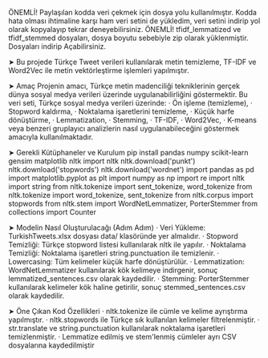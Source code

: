 ÖNEMLİ! Paylaşılan kodda veri çekmek için dosya yolu kullanılmıştır. Kodda hata olması ihtimaline karşı ham veri setini de yükledim, veri setini indirip yol olarak kopyalayıp tekrar deneyebilirsiniz.
ÖNEMLİ! tfidf_lemmatized ve tfidf_stemmed dosyaları, dosya boyutu sebebiyle zip olarak yüklenmiştir. Dosyaları indirip Açabilirsiniz.

➤ Bu projede Türkçe Tweet verileri kullanılarak metin temizleme, TF-IDF ve Word2Vec ile metin vektörleştirme işlemleri yapılmıştır.

➤ Amaç
Projenin amacı, Türkçe metin madenciliği tekniklerinin gerçek dünya sosyal medya verileri üzerinde uygulanabilirliğini göstermektir.
Bu veri seti, Türkçe sosyal medya verileri üzerinde:
· Ön işleme (temizleme),
· Stopword kaldırma,
· Noktalama işaretlerini temizleme,
· Küçük harfe dönüştürme,
· Lemmatization,
· Stemming,
· TF-IDF,
· Word2Vec,
· K-means veya benzeri gruplayıcı analizlerin nasıl uygulanabileceğini göstermek amacıyla kullanılmaktadır.

➤ Gerekli Kütüphaneler ve Kurulum
pip install pandas numpy scikit-learn gensim matplotlib nltk
import nltk
nltk.download('punkt')
nltk.download('stopwords')
nltk.download('wordnet')
import pandas as pd
import matplotlib.pyplot as plt
import numpy as np
import re
import nltk
import string
from nltk.tokenize import sent_tokenize, word_tokenize
from nltk.tokenize import word_tokenize, sent_tokenize
from nltk.corpus import stopwords
from nltk.stem import WordNetLemmatizer, PorterStemmer
from collections import Counter

➤ Modelin Nasıl Oluşturulacağı (Adım Adım)
· Veri Yükleme: TurkishTweets.xlsx dosyası data/ klasöründe yer almalıdır.
· Stopword Temizliği: Türkçe stopword listesi kullanılarak nltk ile yapılır.
· Noktalama Temizliği: Noktalama işaretleri string.punctuation ile temizlenir.
· Lowercasing: Tüm kelimeler küçük harfe dönüştürülür.
· Lemmatization: WordNetLemmatizer kullanılarak kök kelimeye indirgenir, sonuç lemmatized_sentences.csv olarak kaydedilir.
· Stemming: PorterStemmer kullanılarak kelimeler kök haline getirilir, sonuç stemmed_sentences.csv olarak kaydedilir.

➤ Öne Çıkan Kod Özellikleri
· nltk.tokenize ile cümle ve kelime ayrıştırma yapılmıştır.
· nltk.stopwords ile Türkçe sık kullanılan kelimeler filtrelenmiştir.
· str.translate ve string.punctuation kullanılarak noktalama işaretleri temizlenmiştir.
· Lemmatize edilmiş ve stem'lenmiş cümleler ayrı CSV dosyalarına kaydedilmiştir
